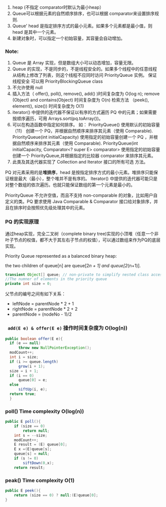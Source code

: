 1. heap (不指定 comparator时默认为最小heap）
2. Queue可以根据元素的自然顺序排序，也可以根据 comparator来设置排序规则.
3. Queue' head 是指定排序方式的最小元素。如果多个元素都是最小值，则 head 是其中一个元素。
4. 新建对象时，可以指定一个初始容量，其容量会自动增加。


### Note:

1. Queue 是 Array 实现，但是数组大小可以动态增加，容量无限。
2. Queue 的实现，不是同步的，不是线程安全的。如果多个线程中的任意线程从结构上修改了列表，则这个线程不应同时访问 PriorityQueue 实例。 保证线程安全
  可以用 PriorityBlockingQueue class
3. 不允许使用 null 
4. 插入方法（ offer(), poll(), remove(), add() )时间复杂度为 O(log n);
  remove (Object) and contains(Object) 时间复杂度为 O(n)
  检索方法 （peek(), element(), size()) 时间复杂度为 O(1)
5. iterator() 中提供的迭代器不保证以有序的方式遍历 PQ 中的元素；如果需要按顺序遍历，可用 Arrays.sort(pq.toArray())。
6. 可以在构造函数中指定如何排序。 如：
  PriorityQueue()
      使用默认的初始容量（11） 创建一个 PQ，并根据自然顺序来排序其元素（使用 Comparable).
  PriorityQueue(int initialCapacity)
      使用指定的初始容量创建一个 PQ ，并根据自然顺序来排序其元素（使用 Comparable).
  PriorityQueue(int initialCapacity, Comparator<? super E> comparator>
      使用指定的初始容量创建一个 PriorityQueue,并根据指定的比较器 comparator 来排序其元素。
 7. 此类及其迭代器实现了 Collection and Iterator 接口的所有可选 方法。
 
 PQ 对元素采用的是<b>堆排序</b>，head 是按指定排序方式的最小元素。堆排序只能保证根是最大（最小），整个堆并不是有序的。
 Iterator() 中提供的迭代器可能只是对整个数组的依次遍历。也就只能保证数组的第一个元素是最小的。
 
 
PriorityQueue 不允许空值，而且不支持 non-comparable 的对象，比如用户自定义的类。PQ 要求使用 Java Comparable & Comparator 接口给对象排序，并且在排序时会按照优先级处理其中的元素。

### PQ 的实现原理

通过heap实现，完全二叉树（complete binary tree)实现的小顶堆（任意一个非叶子节点的权值，都不大于其左右子节点的权值），可以通过数组来作为PQ的底层实现。

Priority Queue represented as a balanced binary heap:

  the two children of queue[n] are queue[2*n + 1] and queue[2*(n+1)].
  ```java
  transient Object[] queue; // non-private to simplify nested class access
  //The numner of elements in the priority queue
  private int size = 0;
  ```
父节点的编号之间有如下关系：
* leftNode = parentNode * 2 + 1
* rightNode = parentNode * 2 + 2
* parentNode = (nodeNo - 1)/2

### ``` add(E e) & offer(E e)``` 操作时间复杂度为 O(log(n))
```java
public boolean offer(E e){
  if (e == null) 
      throw new NullPointerException();
  modCount++;
  int i = size;
  if (i >= queue.length) 
      grow(i + 1);
  size = i + 1;
  if (i == 0)
      queue[0] = e;
  else 
      siftUp(i, e);
  return true;
  }
```
### poll() Time complexity O(log(n))
```java
public E poll(){
    if (size == 0)
        return null;
    int s = --size;
    modCount++;
    E result = (E) queue[0];
    E x =(E)queue[s];
    queue[s] = null;
    if (s != 0)
        siftDown(0,x);
    return result;
```
### peak() Time complexity O(1)
```java
public E peek(){
    return (size == 0) ? null:(E)queue[0];
}
```
